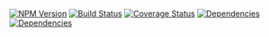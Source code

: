 [![NPM Version][npm-image]][npm-url]
[![Build Status][travis-image]][travis-url]
[![Coverage Status][coverage-image]][coverage-url]
[![Dependencies][david-image]][david-url]
[![Dependencies][david-dev-image]][david-dev-url]

[npm-image]: https://img.shields.io/npm/v/react-demo.svg?style=flat-square
[npm-url]: https://www.npmjs.com/package/react-demo
[travis-image]: https://img.shields.io/travis/ratherblue/react-demo/master.svg?style=flat-square
[travis-url]: https://travis-ci.org/ratherblue/react-demo
[coverage-image]: https://img.shields.io/coveralls/ratherblue/react-demo.svg?style=flat-square
[coverage-url]: https://coveralls.io/r/ratherblue/react-demo
[david-image]: https://img.shields.io/david/ratherblue/react-demo.svg?style=flat-square
[david-url]: https://david-dm.org/ratherblue/react-demo
[david-dev-image]: https://img.shields.io/david/dev/ratherblue/react-demo.svg?style=flat-square
[david-dev-url]: https://david-dm.org/ratherblue/react-demo#info=devDependencies&view=table
